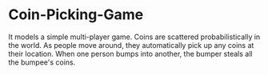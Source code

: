 # Coin-Picking-Game
It models a simple multi-player game.  Coins are scattered probabilistically in the world. As people move around, they automatically pick up any coins at their location. When one person bumps into another, the bumper steals all the bumpee's coins.
